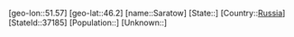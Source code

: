 ﻿---
location: [46.2,51.57]
type: City
tags:
- geo/City


SpocWebEntityId: 33953
isDeleted: false
confidential: public

---
[geo-lon::51.57]
[geo-lat::46.2]
[name::Saratow]
[State::]
[Country::[Russia](geo/Continent/Europe/Russia.md)]
[StateId::37185]
[Population::]
[Unknown::]

